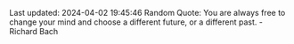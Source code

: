 Last updated: 2024-04-02 19:45:46
Random Quote: You are always free to change your mind and choose a different future, or a different past. - Richard Bach